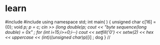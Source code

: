 # learn
#include <iostream>
#include <iomanip>
using namespace std;
int main( )
{
    unsigned char c[16] = {0};
    void *p;
    p = c;
    cin >> *(long double*)p;
    cout << "byte sequence(long double) = 0x" ;
    for (int i=15;i>=0;i--)
    cout << setfill('0') << setw(2) << hex << uppercase << (int)((unsigned char*)p)[i] ;
    dog
}
    //
